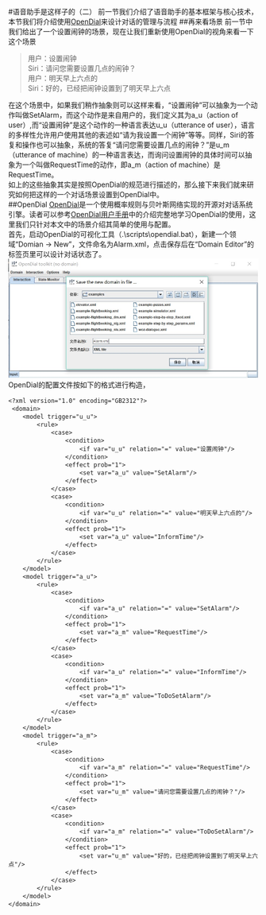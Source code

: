 #语音助手是这样子的（二）
前一节我们介绍了语音助手的基本框架与核心技术，本节我们将介绍使用[OpenDial](http://www.opendial-toolkit.net/)来设计对话的管理与流程
##再来看场景
前一节中我们给出了一个设置闹钟的场景，现在让我们重新使用OpenDial的视角来看一下这个场景
> 用户：设置闹钟<br/>
> Siri：请问您需要设置几点的闹钟？<br/>
> 用户：明天早上六点的<br/>
> Siri：好的，已经把闹钟设置到了明天早上六点<br/>

在这个场景中，如果我们稍作抽象则可以这样来看，“设置闹钟”可以抽象为一个动作叫做SetAlarm，而这个动作是来自用户的，我们定义其为a\_u（action of user）,而“设置闹钟”是这个动作的一种语言表达u\_u（utterance of user），语言的多样性允许用户使用其他的表述如“请为我设置一个闹钟”等等。同样，Siri的答复和操作也可以抽象，系统的答复“请问您需要设置几点的闹钟？”是u\_m（utterance of machine）的一种语言表达，而询问设置闹钟的具体时间可以抽象为一个叫做RequestTime的动作，即a\_m（action of machine）是RequestTime。<br/>
如上的这些抽象其实是按照OpenDial的规范进行描述的，那么接下来我们就来研究如何把这样的一个对话场景设置到OpenDial中。<br/>
##OpenDial
[OpenDial](http://www.opendial-toolkit.net/)是一个使用概率规则与贝叶斯网络实现的开源对对话系统引擎。读者可以参考[OpenDial用户手册](http://www.opendial-toolkit.net/user-manual)中的介绍完整地学习OpenDial的使用，这里我们只针对本文中的场景介绍其简单的使用与配置。<br/>
首先，启动OpenDial的可视化工具（.\scripts\opendial.bat），新建一个领域“Domian -> New”，文件命名为Alarm.xml，点击保存后在“Domain Editor”的标签页里可以设计对话状态了。<br/>
![OpenDial Example 1](https://raw.githubusercontent.com/rouseway/blogs/master/roseBot/rosebot-1.jpg)
OpenDial的配置文件按如下的格式进行构造，

```
<?xml version="1.0" encoding="GB2312"?>
 <domain>
	<model trigger="u_u">
		<rule>
			<case>
				<condition>
					<if var="u_u" relation="=" value="设置闹钟"/>
				</condition>
				<effect prob="1">
					<set var="a_u" value="SetAlarm"/>
				</effect>
			</case>
			<case>
				<condition>
					<if var="u_u" relation="=" value="明天早上六点的"/>
				</condition>
				<effect prob="1">
					<set var="a_u" value="InformTime"/>
				</effect>
			</case>
		</rule>
	</model>
	<model trigger="a_u">
		<rule>
			<case>
				<condition>
					<if var="a_u" relation="=" value="SetAlarm"/>
				</condition>
				<effect prob="1">
					<set var="a_m" value="RequestTime"/>
				</effect>
			</case>
			<case>
				<condition>
					<if var="a_u" relation="=" value="InformTime"/>
				</condition>
				<effect prob="1">
					<set var="a_m" value="ToDoSetAlarm"/>
				</effect>
			</case>
		</rule>
	</model>
	<model trigger="a_m">
		<rule>
			<case>
				<condition>
					<if var="a_m" relation="=" value="RequestTime"/>
				</condition>
				<effect prob="1">
					<set var="u_m" value="请问您需要设置几点的闹钟？"/>
				</effect>
			</case>
			<case>
				<condition>
					<if var="a_m" relation="=" value="ToDoSetAlarm"/>
				</condition>
				<effect prob="1">
					<set var="u_m" value="好的，已经把闹钟设置到了明天早上六点"/>
				</effect>
			</case>
		</rule>
	</model>
</domain>
```
